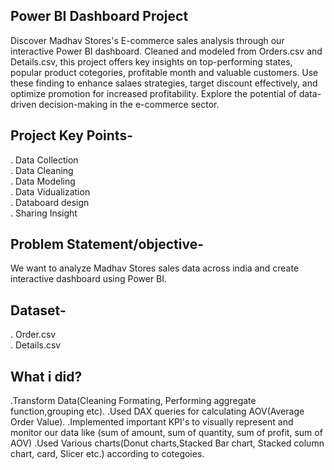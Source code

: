## Power BI Dashboard Project
Discover Madhav Stores's E-commerce sales analysis through our interactive Power BI dashboard. Cleaned and modeled from Orders.csv and Details.csv, this project offers key insights on top-performing states, popular product cotegories, profitable month and valuable customers. Use these finding to enhance salaes strategies, target discount effectively, and optimize promotion for increased profitability. Explore the potential of data-driven decision-making in the e-commerce sector.
## Project Key Points-
 . Data Collection  
 . Data Cleaning  
 . Data Modeling  
 . Data Vidualization  
 . Databoard design  
 . Sharing Insight  
 ## Problem Statement/objective-
 We want to analyze Madhav Stores sales data across india and create interactive dashboard using Power BI.
 ## Dataset-
 . Order.csv  
 . Details.csv
 ## What i did?
 .Transform Data(Cleaning Formating, Performing aggregate function,grouping etc). 
 .Used DAX queries for calculating AOV(Average Order Value).
 .Implemented important KPI's to visually represent and monitor our data like (sum of amount, sum of quantity, sum of profit, sum of AOV)
 .Used Various charts(Donut charts,Stacked Bar chart, Stacked column chart, card, Slicer etc.) according to cotegoies.  
